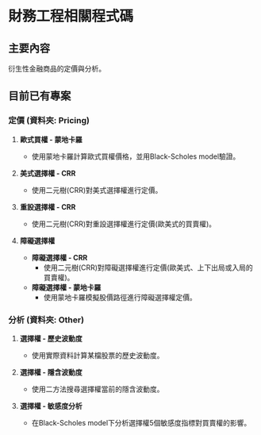# 財務工程相關程式碼

## 主要內容

衍生性金融商品的定價與分析。

## 目前已有專案

### 定價 (資料夾: Pricing)

1. **歐式買權 - 蒙地卡羅**
   - 使用蒙地卡羅計算歐式買權價格，並用Black-Scholes model驗證。

2. **美式選擇權 - CRR**
   - 使用二元樹(CRR)對美式選擇權進行定價。

3. **重設選擇權 - CRR**
   - 使用二元樹(CRR)對重設選擇權進行定價(歐美式的買賣權)。

4. **障礙選擇權**
   - **障礙選擇權 - CRR**
     - 使用二元樹(CRR)對障礙選擇權進行定價(歐美式、上下出局或入局的買賣權)。
   - **障礙選擇權 - 蒙地卡羅**
     - 使用蒙地卡羅模擬股價路徑進行障礙選擇權定價。

### 分析 (資料夾: Other)

1. **選擇權 - 歷史波動度**
   - 使用實際資料計算某檔股票的歷史波動度。

2. **選擇權 - 隱含波動度**
   - 使用二方法搜尋選擇權當前的隱含波動度。

3. **選擇權 - 敏感度分析**
   - 在Black-Scholes model下分析選擇權5個敏感度指標對買賣權的影響。
